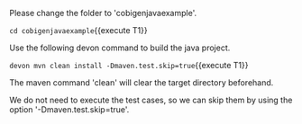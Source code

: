 

Please change the folder to &#39;cobigenjavaexample&#39;.

`cd cobigenjavaexample`{{execute T1}}
 
Use the following devon command to build the java project.

`devon mvn clean install -Dmaven.test.skip=true`{{execute T1}}

The maven command 'clean' will clear the target directory beforehand. 

We do not need to execute the test cases, so we can skip them by using the option '-Dmaven.test.skip=true'.

